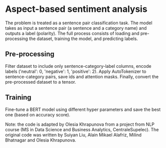 # Aspect-based sentiment analysis

The problem is treated as a sentence pair classification task. The model takes as input a sentence pair (a sentence and a category name) and outputs a label (polarity). 
The full process consists of loading and pre-processing the dataset, training the model, and predicting labels.

## Pre-processing
Filter dataset to include only sentence-category-label columns, encode labels ('neutral': 0, 'negative': 1, 'positive': 2). Apply AutoTokenizer to sentence-category pairs, save ids and attention masks. Finally, convert the pre-processed dataset to a tensor.

## Training 
Fine-tune a BERT model using different hyper parameters and save the best one (based on accuracy score).

Note: the code is adapted by Olesia Khrapunova from a project from NLP course (MS in Data Science and Business Analytics, CentraleSupelec). The original code was written by Suiyan Liu, Alain Mikael Alafriz, Milind Bhatnagar and Olesia Khrapunova.
